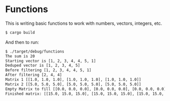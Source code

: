 # Functions

This is writing basic functions to work with numbers, vectors, integers, etc.

```bash
$ cargo build
```

And then to run:

```bash
$ ./target/debug/functions
The sum is 20
Starting vector is [1, 2, 3, 4, 4, 5, 1]
Deduped vector is [1, 2, 3, 4, 5]
Before filtering [1, 2, 3, 4, 4, 5, 1]
After filtering [2, 4, 4]
Matrix 1 [[1.0, 1.0, 1.0], [1.0, 1.0, 1.0], [1.0, 1.0, 1.0]]
Matrix 2 [[5.0, 5.0, 5.0], [5.0, 5.0, 5.0], [5.0, 5.0, 5.0]]
Empty Matrix to fill [[0.0, 0.0, 0.0], [0.0, 0.0, 0.0], [0.0, 0.0, 0.0]]
Finished matrix: [[15.0, 15.0, 15.0], [15.0, 15.0, 15.0], [15.0, 15.0, 15.0]]
```
